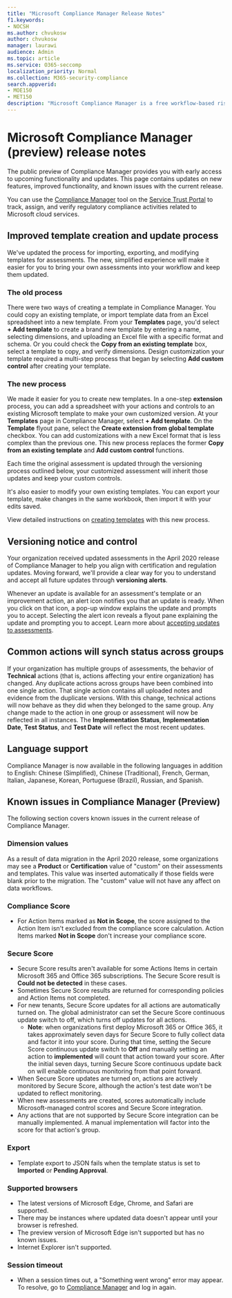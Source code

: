 ```yaml
---
title: "Microsoft Compliance Manager Release Notes"
f1.keywords:
- NOCSH
ms.author: chvukosw
author: chvukosw
manager: laurawi
audience: Admin
ms.topic: article
ms.service: O365-seccomp
localization_priority: Normal
ms.collection: M365-security-compliance
search.appverid: 
- MOE150
- MET150
description: "Microsoft Compliance Manager is a free workflow-based risk assessment tool in the Microsoft Service Trust Portal. Compliance Manager enables you to track, assign, and verify regulatory compliance activities related to Microsoft cloud services."
---
```


# Microsoft Compliance Manager (preview) release notes

The public preview of Compliance Manager provides you with early access to upcoming functionality and updates. This page contains updates on new features, improved functionality, and known issues with the current release.

You can use the [Compliance Manager](https://servicetrust.microsoft.com/ComplianceManager) tool on the [Service Trust Portal](https://servicetrust.microsoft.com) to track, assign, and verify regulatory compliance activities related to Microsoft cloud services.

## Improved template creation and update process

We've updated the process for importing, exporting, and modifying templates for assessments. The new, simplified experience will make it easier for you to bring your own assessments into your workflow and keep them updated.

### The old process

There were two ways of creating a template in Compliance Manager. You could copy an existing template, or import template data from an Excel spreadsheet into a new template. From your **Templates** page, you'd select **+ Add template** to create a brand new template by entering a name, selecting dimensions, and uploading an Excel file with a specific format and schema. Or you could check the **Copy from an existing template** box, select a template to copy, and verify dimensions. Design customization your template required a multi-step process that began by selecting **Add custom control** after creating your template.

### The new process

We made it easier for you to create new templates. In a one-step **extension** process, you can add a spreadsheet with your actions and controls to an existing Microsoft template to make your own customized version. At your **Templates** page in Compliance Manager, select **+ Add template**. On the **Template** flyout pane, select the **Create extension from global template** checkbox. You can add customizations with a new Excel format that is less complex than the previous one. This new process replaces the former **Copy from an existing template** and **Add custom control** functions.

Each time the original assessment is updated through the versioning process outlined below, your customized assessment will inherit those updates and keep your custom controls.

It's also easier to modify your own existing templates. You can export your template, make changes in the same workbook, then import it with your edits saved.

View detailed instructions on [creating templates](working-with-compliance-manager.md#templates) with this new process.

## Versioning notice and control

Your organization received updated assessments in the April 2020 release of Compliance Manager to help you align with certification and regulation updates. Moving forward, we'll provide a clear way for you to understand and accept all future updates through **versioning alerts**.

Whenever an update is available for an assessment's template or an improvement action, an alert icon notifies you that an update is ready. When you click on that icon, a pop-up window explains the update and prompts you to accept. Selecting the alert icon reveals a flyout pane explaining the update and prompting you to accept. Learn more about [accepting updates to assessments](working-with-compliance-manager.md#versioning-alerts-for-assessment-updates).

## Common actions will synch status across groups

If your organization has multiple groups of assessments, the behavior of **Technical** actions (that is, actions affecting your entire organization) has changed. Any duplicate actions across groups have been combined into one single action. That single action contains all uploaded notes and evidence from the duplicate versions. With this change, technical actions will now behave as they did when they belonged to the same group. Any change made to the action in one group or assessment will now be reflected in all instances. The **Implementation Status**, **Implementation Date**, **Test Status**, and **Test Date** will reflect the most recent updates.

## Language support

Compliance Manager is now available in the following languages in addition to English: Chinese (Simplified), Chinese (Traditional), French, German, Italian, Japanese, Korean, Portuguese (Brazil), Russian, and Spanish.

## Known issues in Compliance Manager (Preview)

The following section covers known issues in the current release of Compliance Manager.

### Dimension values

As a result of data migration in the April 2020 release, some organizations may see a **Product** or **Certification** value of "custom" on their assessments and templates. This value was inserted automatically if those fields were blank prior to the migration. The "custom" value will not have any affect on data workflows.

### Compliance Score

- For Action Items marked as **Not in Scope**, the score assigned to the Action Item isn't excluded from the compliance score calculation. Action Items marked **Not in Scope** don't increase your compliance score.

### Secure Score

- Secure Score results aren't available for some Actions Items in certain Microsoft 365 and Office 365 subscriptions. The Secure Score result is **Could not be detected** in these cases.
- Sometimes Secure Score results are returned for corresponding policies and Action Items not completed.
- For new tenants, Secure Score updates for all actions are automatically turned on. The global administrator can set the Secure Score continuous update switch to off, which turns off updates for all actions.
  - **Note**: when organizations first deploy Microsoft 365 or Office 365, it takes approximately seven days for Secure Score to fully collect data and factor it into your score. During that time, setting the Secure Score continuous update switch to **Off** and manually setting an action to **implemented** will count that action toward your score. After the initial seven days, turning Secure Score continuous update back on will enable continuous monitoring from that point forward.
- When Secure Score updates are turned on, actions are actively monitored by Secure Score, although the action's test date won't be updated to reflect monitoring.
- When new assessments are created, scores automatically include Microsoft-managed control scores and Secure Score integration.
- Any actions that are not supported by Secure Score integration can be manually implemented. A manual implementation will factor into the score for that action's group.

### Export

- Template export to JSON fails when the template status is set to **Imported** or **Pending Approval**.

### Supported browsers

- The latest versions of Microsoft Edge, Chrome, and Safari are supported.
- There may be instances where updated data doesn't appear until your browser is refreshed.
- The preview version of Microsoft Edge isn't supported but has no known issues.
- Internet Explorer isn't supported.

### Session timeout

- When a session times out, a "Something went wrong" error may appear. To resolve, go to [Compliance Manager](https://servicetrust.microsoft.com/ComplianceManager) and log in again.
